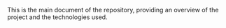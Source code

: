This is the main document of the repository, providing an overview of the project and the technologies used.

